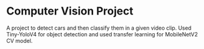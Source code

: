 # Computer Vision Project

A project to detect cars and then classify them in a given video clip. Used Tiny-YoloV4 for object detection and used transfer learning for MobileNetV2 CV model.
